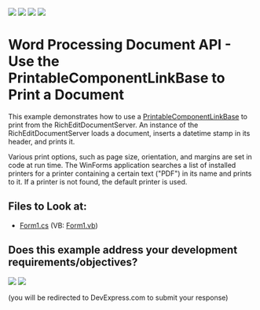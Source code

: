 <!-- default badges list -->
![](https://img.shields.io/endpoint?url=https://codecentral.devexpress.com/api/v1/VersionRange/128608381/24.2.3%2B)
[![](https://img.shields.io/badge/Open_in_DevExpress_Support_Center-FF7200?style=flat-square&logo=DevExpress&logoColor=white)](https://supportcenter.devexpress.com/ticket/details/E4846)
[![](https://img.shields.io/badge/📖_How_to_use_DevExpress_Examples-e9f6fc?style=flat-square)](https://docs.devexpress.com/GeneralInformation/403183)
[![](https://img.shields.io/badge/💬_Leave_Feedback-feecdd?style=flat-square)](#does-this-example-address-your-development-requirementsobjectives)
<!-- default badges end -->

# Word Processing Document API - Use the PrintableComponentLinkBase to Print a Document

This example demonstrates how to use a [PrintableComponentLinkBase](https://docs.devexpress.com/CoreLibraries/DevExpress.XtraPrintingLinks.PrintableComponentLinkBase) to print from the RichEditDocumentServer. An instance of the RichEditDocumentServer loads a document, inserts a datetime stamp in its header, and prints it.

Various print options, such as page size, orientation, and margins are set in code at run time.
The WinForms application searches a list of installed printers for a printer containing a certain text ("PDF") in its name and prints to it. If a printer is not found, the default printer is used.
 
## Files to Look at:

* [Form1.cs](./CS/PrintingSystem/Form1.cs) (VB: [Form1.vb](./VB/PrintingSystem/Form1.vb))


<!-- feedback -->
## Does this example address your development requirements/objectives?

[<img src="https://www.devexpress.com/support/examples/i/yes-button.svg"/>](https://www.devexpress.com/support/examples/survey.xml?utm_source=github&utm_campaign=word-document-api-use-printablecomponentlink-to-print-document&~~~was_helpful=yes) [<img src="https://www.devexpress.com/support/examples/i/no-button.svg"/>](https://www.devexpress.com/support/examples/survey.xml?utm_source=github&utm_campaign=word-document-api-use-printablecomponentlink-to-print-document&~~~was_helpful=no)

(you will be redirected to DevExpress.com to submit your response)
<!-- feedback end -->
